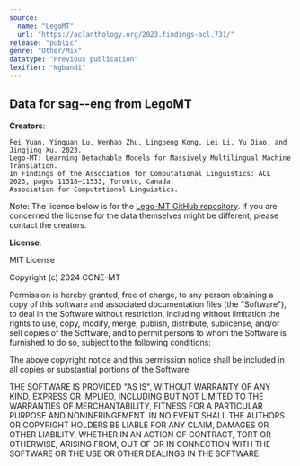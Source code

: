 ```yaml
---
source:
  name: "LegoMT"
  url: "https://aclanthology.org/2023.findings-acl.731/"
release: "public"
genre: "Other/Mix"
datatype: "Previous publication"
lexifier: "Ngbandi"
---
```


## Data for sag--eng from LegoMT

**Creators**:
```
Fei Yuan, Yinquan Lu, Wenhao Zhu, Lingpeng Kong, Lei Li, Yu Qiao, and Jingjing Xu. 2023.
Lego-MT: Learning Detachable Models for Massively Multilingual Machine Translation.
In Findings of the Association for Computational Linguistics: ACL 2023, pages 11518–11533, Toronto, Canada.
Association for Computational Linguistics.
```

Note: The license below is for the [Lego-MT GitHub repository](https://github.com/CONE-MT/Lego-MT). If you are concerned the license for the data themselves might be different, please contact the creators. 

**License**: 

MIT License 

Copyright (c) 2024 CONE-MT 

Permission is hereby granted, free of charge, to any person obtaining a copy
of this software and associated documentation files (the "Software"), to deal
in the Software without restriction, including without limitation the rights
to use, copy, modify, merge, publish, distribute, sublicense, and/or sell
copies of the Software, and to permit persons to whom the Software is
furnished to do so, subject to the following conditions: 

The above copyright notice and this permission notice shall be included in all
copies or substantial portions of the Software. 

THE SOFTWARE IS PROVIDED "AS IS", WITHOUT WARRANTY OF ANY KIND, EXPRESS OR
IMPLIED, INCLUDING BUT NOT LIMITED TO THE WARRANTIES OF MERCHANTABILITY,
FITNESS FOR A PARTICULAR PURPOSE AND NONINFRINGEMENT. IN NO EVENT SHALL THE
AUTHORS OR COPYRIGHT HOLDERS BE LIABLE FOR ANY CLAIM, DAMAGES OR OTHER
LIABILITY, WHETHER IN AN ACTION OF CONTRACT, TORT OR OTHERWISE, ARISING FROM,
OUT OF OR IN CONNECTION WITH THE SOFTWARE OR THE USE OR OTHER DEALINGS IN THE
SOFTWARE.
